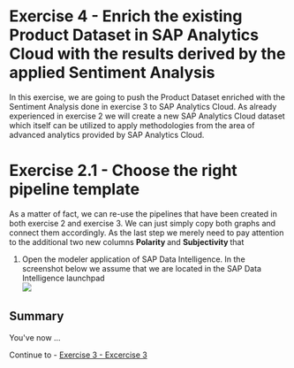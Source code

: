 # Exercise 4 - Enrich the existing Product Dataset in SAP Analytics Cloud with the results derived by the applied Sentiment Analysis

In this exercise, we are going to push the Product Dataset enriched with the Sentiment Analysis done in exercise 3 to SAP Analytics Cloud. As already experienced in exercise 2  we will create a new SAP Analytics Cloud dataset which itself can be utilized to apply methodologies from the area of advanced analytics provided by SAP Analytics Cloud.

# Exercise 2.1 - Choose the right pipeline template 

As a matter of fact, we can re-use the pipelines that have been created in both exercise 2 and exercise 3. We can just simply copy both graphs and connect them accordingly. As the last step we merely need to pay attention to the additional two new columns <b> Polarity </b> and <b> Subjectivity </b> that 

1. Open the modeler application of SAP Data Intelligence. In the screenshot below we assume that we are located in the SAP Data Intelligence launchpad
<br>![](./images/Ex2_0.png)

## Summary

You've now ...

Continue to - [Exercise 3 - Excercise 3 ](../ex3/README.md)
